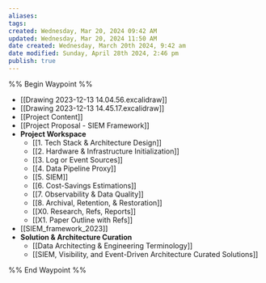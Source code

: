 ```yaml
---
aliases: 
tags: 
created: Wednesday, Mar 20, 2024 09:42 AM
updated: Wednesday, Mar 20, 2024 11:50 AM
date created: Wednesday, March 20th 2024, 9:42 am
date modified: Sunday, April 28th 2024, 2:46 pm
publish: true
---
```


%% Begin Waypoint %%
- [[Drawing 2023-12-13 14.04.56.excalidraw]]
- [[Drawing 2023-12-13 14.45.17.excalidraw]]
- [[Project Content]]
- [[Project Proposal - SIEM Framework]]
- **Project Workspace**
	- [[1. Tech Stack & Architecture Design]]
	- [[2. Hardware & Infrastructure Initialization]]
	- [[3. Log or Event Sources]]
	- [[4. Data Pipeline Proxy]]
	- [[5. SIEM]]
	- [[6. Cost-Savings Estimations]]
	- [[7. Observability & Data Quality]]
	- [[8. Archival, Retention, & Restoration]]
	- [[X0. Research, Refs, Reports]]
	- [[X1. Paper Outline with Refs]]
- [[SIEM_framework_2023]]
- **Solution & Architecture Curation**
	- [[Data Architecting & Engineering Terminology]]
	- [[SIEM, Visibility, and Event-Driven Architecture Curated Solutions]]

%% End Waypoint %%